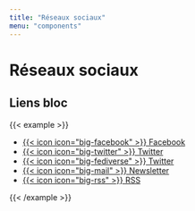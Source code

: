 ```yaml
---
title: "Réseaux sociaux"
menu: "components"
---
```


# Réseaux sociaux

## Liens bloc

{{< example >}}
<div class="footer">
    <ul class="columns-list columns-list--follow">
        <li>
            <a class="social-link" href="https://www.facebook.com/ParisWeb">
                {{< icon icon="big-facebook" >}}
                Facebook
            </a>
        </li>
        <li>
            <a class="social-link" href="https://twitter.com/parisweb">
                {{< icon icon="big-twitter" >}}
                Twitter
            </a>
        </li>
        <li>
            <a class="social-link" href="https://mamot.fr/@parisweb">
                {{< icon icon="big-fediverse" >}}
                Twitter
            </a>
        </li>
        <li>
            <a class="social-link" href="https://www.paris-web.fr/abonnement.php">
                {{< icon icon="big-mail" >}}
                Newsletter
            </a>
        </li>
        <li>
            <a class="social-link" href="https://www.paris-web.fr/atom.xml">
                {{< icon icon="big-rss" >}}
                RSS
            </a>
        </li>
    </ul>
</div>
{{< /example >}}